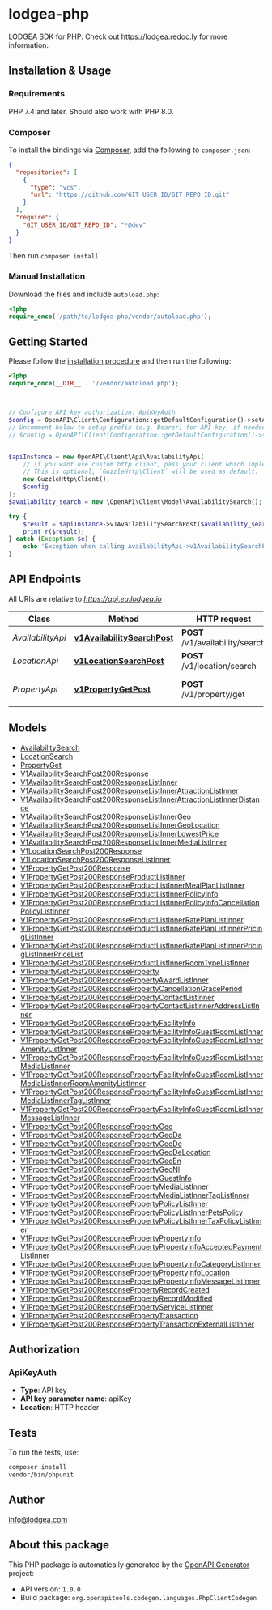 # lodgea-php

LODGEA SDK for PHP. Check out https://lodgea.redoc.ly for more information.


## Installation & Usage

### Requirements

PHP 7.4 and later.
Should also work with PHP 8.0.

### Composer

To install the bindings via [Composer](https://getcomposer.org/), add the following to `composer.json`:

```json
{
  "repositories": [
    {
      "type": "vcs",
      "url": "https://github.com/GIT_USER_ID/GIT_REPO_ID.git"
    }
  ],
  "require": {
    "GIT_USER_ID/GIT_REPO_ID": "*@dev"
  }
}
```

Then run `composer install`

### Manual Installation

Download the files and include `autoload.php`:

```php
<?php
require_once('/path/to/lodgea-php/vendor/autoload.php');
```

## Getting Started

Please follow the [installation procedure](#installation--usage) and then run the following:

```php
<?php
require_once(__DIR__ . '/vendor/autoload.php');



// Configure API key authorization: ApiKeyAuth
$config = OpenAPI\Client\Configuration::getDefaultConfiguration()->setApiKey('apiKey', 'YOUR_API_KEY');
// Uncomment below to setup prefix (e.g. Bearer) for API key, if needed
// $config = OpenAPI\Client\Configuration::getDefaultConfiguration()->setApiKeyPrefix('apiKey', 'Bearer');


$apiInstance = new OpenAPI\Client\Api\AvailabilityApi(
    // If you want use custom http client, pass your client which implements `GuzzleHttp\ClientInterface`.
    // This is optional, `GuzzleHttp\Client` will be used as default.
    new GuzzleHttp\Client(),
    $config
);
$availability_search = new \OpenAPI\Client\Model\AvailabilitySearch(); // \OpenAPI\Client\Model\AvailabilitySearch | Search Criteria, all parameters are optional

try {
    $result = $apiInstance->v1AvailabilitySearchPost($availability_search);
    print_r($result);
} catch (Exception $e) {
    echo 'Exception when calling AvailabilityApi->v1AvailabilitySearchPost: ', $e->getMessage(), PHP_EOL;
}

```

## API Endpoints

All URIs are relative to *https://api.eu.lodgea.io*

Class | Method | HTTP request | Description
------------ | ------------- | ------------- | -------------
*AvailabilityApi* | [**v1AvailabilitySearchPost**](docs/Api/AvailabilityApi.md#v1availabilitysearchpost) | **POST** /v1/availability/search | Search for Availability
*LocationApi* | [**v1LocationSearchPost**](docs/Api/LocationApi.md#v1locationsearchpost) | **POST** /v1/location/search | Search for Location
*PropertyApi* | [**v1PropertyGetPost**](docs/Api/PropertyApi.md#v1propertygetpost) | **POST** /v1/property/get | Get Property by ID

## Models

- [AvailabilitySearch](docs/Model/AvailabilitySearch.md)
- [LocationSearch](docs/Model/LocationSearch.md)
- [PropertyGet](docs/Model/PropertyGet.md)
- [V1AvailabilitySearchPost200Response](docs/Model/V1AvailabilitySearchPost200Response.md)
- [V1AvailabilitySearchPost200ResponseListInner](docs/Model/V1AvailabilitySearchPost200ResponseListInner.md)
- [V1AvailabilitySearchPost200ResponseListInnerAttractionListInner](docs/Model/V1AvailabilitySearchPost200ResponseListInnerAttractionListInner.md)
- [V1AvailabilitySearchPost200ResponseListInnerAttractionListInnerDistance](docs/Model/V1AvailabilitySearchPost200ResponseListInnerAttractionListInnerDistance.md)
- [V1AvailabilitySearchPost200ResponseListInnerGeo](docs/Model/V1AvailabilitySearchPost200ResponseListInnerGeo.md)
- [V1AvailabilitySearchPost200ResponseListInnerGeoLocation](docs/Model/V1AvailabilitySearchPost200ResponseListInnerGeoLocation.md)
- [V1AvailabilitySearchPost200ResponseListInnerLowestPrice](docs/Model/V1AvailabilitySearchPost200ResponseListInnerLowestPrice.md)
- [V1AvailabilitySearchPost200ResponseListInnerMediaListInner](docs/Model/V1AvailabilitySearchPost200ResponseListInnerMediaListInner.md)
- [V1LocationSearchPost200Response](docs/Model/V1LocationSearchPost200Response.md)
- [V1LocationSearchPost200ResponseListInner](docs/Model/V1LocationSearchPost200ResponseListInner.md)
- [V1PropertyGetPost200Response](docs/Model/V1PropertyGetPost200Response.md)
- [V1PropertyGetPost200ResponseProductListInner](docs/Model/V1PropertyGetPost200ResponseProductListInner.md)
- [V1PropertyGetPost200ResponseProductListInnerMealPlanListInner](docs/Model/V1PropertyGetPost200ResponseProductListInnerMealPlanListInner.md)
- [V1PropertyGetPost200ResponseProductListInnerPolicyInfo](docs/Model/V1PropertyGetPost200ResponseProductListInnerPolicyInfo.md)
- [V1PropertyGetPost200ResponseProductListInnerPolicyInfoCancellationPolicyListInner](docs/Model/V1PropertyGetPost200ResponseProductListInnerPolicyInfoCancellationPolicyListInner.md)
- [V1PropertyGetPost200ResponseProductListInnerRatePlanListInner](docs/Model/V1PropertyGetPost200ResponseProductListInnerRatePlanListInner.md)
- [V1PropertyGetPost200ResponseProductListInnerRatePlanListInnerPricingListInner](docs/Model/V1PropertyGetPost200ResponseProductListInnerRatePlanListInnerPricingListInner.md)
- [V1PropertyGetPost200ResponseProductListInnerRatePlanListInnerPricingListInnerPriceList](docs/Model/V1PropertyGetPost200ResponseProductListInnerRatePlanListInnerPricingListInnerPriceList.md)
- [V1PropertyGetPost200ResponseProductListInnerRoomTypeListInner](docs/Model/V1PropertyGetPost200ResponseProductListInnerRoomTypeListInner.md)
- [V1PropertyGetPost200ResponseProperty](docs/Model/V1PropertyGetPost200ResponseProperty.md)
- [V1PropertyGetPost200ResponsePropertyAwardListInner](docs/Model/V1PropertyGetPost200ResponsePropertyAwardListInner.md)
- [V1PropertyGetPost200ResponsePropertyCancellationGracePeriod](docs/Model/V1PropertyGetPost200ResponsePropertyCancellationGracePeriod.md)
- [V1PropertyGetPost200ResponsePropertyContactListInner](docs/Model/V1PropertyGetPost200ResponsePropertyContactListInner.md)
- [V1PropertyGetPost200ResponsePropertyContactListInnerAddressListInner](docs/Model/V1PropertyGetPost200ResponsePropertyContactListInnerAddressListInner.md)
- [V1PropertyGetPost200ResponsePropertyFacilityInfo](docs/Model/V1PropertyGetPost200ResponsePropertyFacilityInfo.md)
- [V1PropertyGetPost200ResponsePropertyFacilityInfoGuestRoomListInner](docs/Model/V1PropertyGetPost200ResponsePropertyFacilityInfoGuestRoomListInner.md)
- [V1PropertyGetPost200ResponsePropertyFacilityInfoGuestRoomListInnerAmenityListInner](docs/Model/V1PropertyGetPost200ResponsePropertyFacilityInfoGuestRoomListInnerAmenityListInner.md)
- [V1PropertyGetPost200ResponsePropertyFacilityInfoGuestRoomListInnerMediaListInner](docs/Model/V1PropertyGetPost200ResponsePropertyFacilityInfoGuestRoomListInnerMediaListInner.md)
- [V1PropertyGetPost200ResponsePropertyFacilityInfoGuestRoomListInnerMediaListInnerRoomAmenityListInner](docs/Model/V1PropertyGetPost200ResponsePropertyFacilityInfoGuestRoomListInnerMediaListInnerRoomAmenityListInner.md)
- [V1PropertyGetPost200ResponsePropertyFacilityInfoGuestRoomListInnerMediaListInnerTagListInner](docs/Model/V1PropertyGetPost200ResponsePropertyFacilityInfoGuestRoomListInnerMediaListInnerTagListInner.md)
- [V1PropertyGetPost200ResponsePropertyFacilityInfoGuestRoomListInnerMessageListInner](docs/Model/V1PropertyGetPost200ResponsePropertyFacilityInfoGuestRoomListInnerMessageListInner.md)
- [V1PropertyGetPost200ResponsePropertyGeo](docs/Model/V1PropertyGetPost200ResponsePropertyGeo.md)
- [V1PropertyGetPost200ResponsePropertyGeoDa](docs/Model/V1PropertyGetPost200ResponsePropertyGeoDa.md)
- [V1PropertyGetPost200ResponsePropertyGeoDe](docs/Model/V1PropertyGetPost200ResponsePropertyGeoDe.md)
- [V1PropertyGetPost200ResponsePropertyGeoDeLocation](docs/Model/V1PropertyGetPost200ResponsePropertyGeoDeLocation.md)
- [V1PropertyGetPost200ResponsePropertyGeoEn](docs/Model/V1PropertyGetPost200ResponsePropertyGeoEn.md)
- [V1PropertyGetPost200ResponsePropertyGeoNl](docs/Model/V1PropertyGetPost200ResponsePropertyGeoNl.md)
- [V1PropertyGetPost200ResponsePropertyGuestInfo](docs/Model/V1PropertyGetPost200ResponsePropertyGuestInfo.md)
- [V1PropertyGetPost200ResponsePropertyMediaListInner](docs/Model/V1PropertyGetPost200ResponsePropertyMediaListInner.md)
- [V1PropertyGetPost200ResponsePropertyMediaListInnerTagListInner](docs/Model/V1PropertyGetPost200ResponsePropertyMediaListInnerTagListInner.md)
- [V1PropertyGetPost200ResponsePropertyPolicyListInner](docs/Model/V1PropertyGetPost200ResponsePropertyPolicyListInner.md)
- [V1PropertyGetPost200ResponsePropertyPolicyListInnerPetsPolicy](docs/Model/V1PropertyGetPost200ResponsePropertyPolicyListInnerPetsPolicy.md)
- [V1PropertyGetPost200ResponsePropertyPolicyListInnerTaxPolicyListInner](docs/Model/V1PropertyGetPost200ResponsePropertyPolicyListInnerTaxPolicyListInner.md)
- [V1PropertyGetPost200ResponsePropertyPropertyInfo](docs/Model/V1PropertyGetPost200ResponsePropertyPropertyInfo.md)
- [V1PropertyGetPost200ResponsePropertyPropertyInfoAcceptedPaymentListInner](docs/Model/V1PropertyGetPost200ResponsePropertyPropertyInfoAcceptedPaymentListInner.md)
- [V1PropertyGetPost200ResponsePropertyPropertyInfoCategoryListInner](docs/Model/V1PropertyGetPost200ResponsePropertyPropertyInfoCategoryListInner.md)
- [V1PropertyGetPost200ResponsePropertyPropertyInfoLocation](docs/Model/V1PropertyGetPost200ResponsePropertyPropertyInfoLocation.md)
- [V1PropertyGetPost200ResponsePropertyPropertyInfoMessageListInner](docs/Model/V1PropertyGetPost200ResponsePropertyPropertyInfoMessageListInner.md)
- [V1PropertyGetPost200ResponsePropertyRecordCreated](docs/Model/V1PropertyGetPost200ResponsePropertyRecordCreated.md)
- [V1PropertyGetPost200ResponsePropertyRecordModified](docs/Model/V1PropertyGetPost200ResponsePropertyRecordModified.md)
- [V1PropertyGetPost200ResponsePropertyServiceListInner](docs/Model/V1PropertyGetPost200ResponsePropertyServiceListInner.md)
- [V1PropertyGetPost200ResponsePropertyTransaction](docs/Model/V1PropertyGetPost200ResponsePropertyTransaction.md)
- [V1PropertyGetPost200ResponsePropertyTransactionExternalListInner](docs/Model/V1PropertyGetPost200ResponsePropertyTransactionExternalListInner.md)

## Authorization

### ApiKeyAuth

- **Type**: API key
- **API key parameter name**: apiKey
- **Location**: HTTP header


## Tests

To run the tests, use:

```bash
composer install
vendor/bin/phpunit
```

## Author

info@lodgea.com

## About this package

This PHP package is automatically generated by the [OpenAPI Generator](https://openapi-generator.tech) project:

- API version: `1.0.0`
- Build package: `org.openapitools.codegen.languages.PhpClientCodegen`
